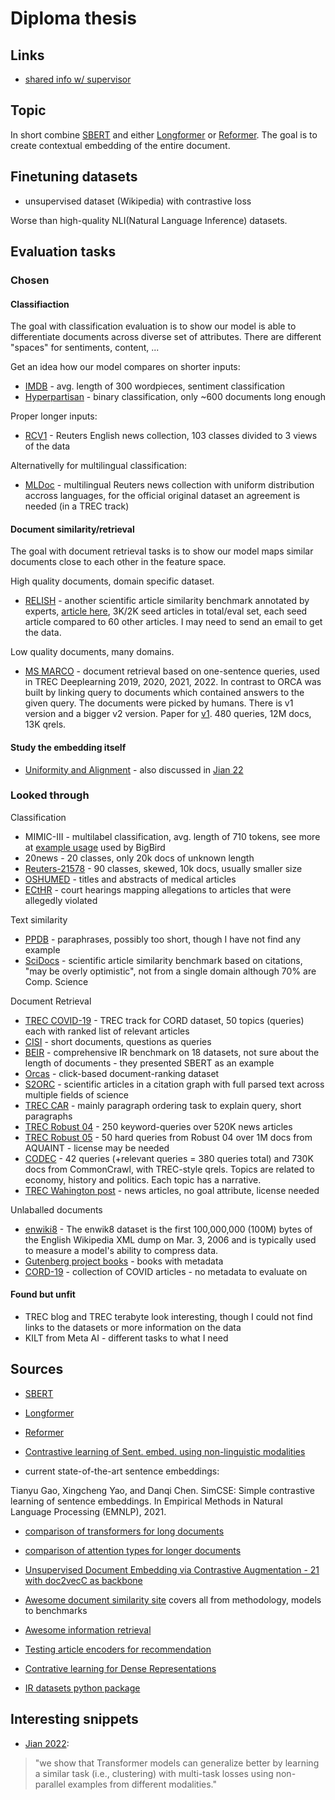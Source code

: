 [wang_20]: http://proceedings.mlr.press/v119/wang20k.html
[awesome_ir]: https://github.com/harpribot/awesome-information-retrieval
[google_doc_topic]: https://docs.google.com/document/d/13Yb34eyklpX6bGzaf3m0jlsFb8rF10KvLXh4DuY4SD0/edit#heading=h.k2zhq4p261n
[sbert]: https://arxiv.org/abs/1908.10084
[longformer]: https://arxiv.org/pdf/2004.05150v2.pdf
[reformer]: https://arxiv.org/pdf/2001.04451.pdf
[jian_22]: https://arxiv.org/pdf/2209.09433.pdf
[dai_22]: https://arxiv.org/pdf/2204.06683.pdf
[xiong_21]: https://arxiv.org/pdf/2112.07210.pdf
[mullenbach_18]: https://aclanthology.org/N18-1100.pdf
[luo_21]: https://arxiv.org/pdf/2103.14542.pdf
[awesome_ds]: https://github.com/malteos/awesome-document-similarity
[medic_22]: https://arxiv.org/pdf/2209.05452.pdf
[relish_article]: https://academic.oup.com/database/article/doi/10.1093/database/baz085/5608006
[xiong_20]: https://arxiv.org/abs/2007.00808
[ir_datasets]: https://ir-datasets.com/index.html

[codec]: https://github.com/grill-lab/CODEC
[msmarco_v1paper]: https://arxiv.org/abs/1611.09268
[msmarco]: https://microsoft.github.io/msmarco/
[trec-robust04]: https://trec.nist.gov/data/t13_robust.html
[trec-robust05]: https://trec.nist.gov/data/t14_robust.html
[trec-car]: http://trec-car.cs.unh.edu/datareleases
[trec-cord]: https://ir.nist.gov/trec-covid/data.html
[s2orc]: https://github.com/allenai/s2orc
[cord]: https://github.com/allenai/cord19
[orcas]: https://microsoft.github.io/msmarco/ORCAS
[rcv1]: https://jmlr.csail.mit.edu/papers/volume5/lewis04a/
[reuters]: https://www.kaggle.com/datasets/nltkdata/reuters
[ppdb]: http://paraphrase.org/#/download
[cisi]: https://www.kaggle.com/datasets/dmaso01dsta/cisi-a-dataset-for-information-retrieval
[trec_wp]: https://trec.nist.gov/data/wapost/
[gutenberg]: https://www.gutenberg.org/ebooks/offline_catalogs.html#the-project-gutenberg-catalog-metadata-in-machine-readable-format
[oshumed]: https://huggingface.co/datasets/ohsumed
[scidocs]: https://github.com/allenai/scidocs
[relish]: https://figshare.com/projects/RELISH-DB/60095
[beir]: https://github.com/beir-cellar/beir
[mldoc]: https://github.com/facebookresearch/MLDoc
[enwiki8]: https://huggingface.co/datasets/enwik8
[ecthr]: https://archive.org/details/ECtHR-NAACL2021
[imdb]: https://aclanthology.org/P11-1015
[hyperpartisan]: https://aclanthology.org/S19-2145/


# Diploma thesis

## Links

- [shared info w/ supervisor][google_doc_topic]

## Topic

In short combine [SBERT][sbert] and either [Longformer][longformer] or
[Reformer][reformer]. The goal is to create contextual embedding of the entire
document.

## Finetuning datasets

- unsupervised dataset (Wikipedia) with contrastive loss

Worse than high-quality NLI(Natural Language Inference) datasets.


## Evaluation tasks

### Chosen

#### Classifiaction

The goal with classification evaluation is to show our model is able to
differentiate documents across diverse set of attributes. There are different
"spaces" for sentiments, content, ...

Get an idea how our model compares on shorter inputs:

- [IMDB][imdb] - avg. length of 300 wordpieces, sentiment classification
- [Hyperpartisan][hyperpartisan] - binary classification, only ~600 documents
  long enough

Proper longer inputs:

- [RCV1][rcv1] - Reuters English news collection, 103 classes divided to 3 views
  of the data

Alternativelly for multilingual classification:

- [MLDoc][mldoc] - multilingual Reuters news collection with uniform
  distribution accross languages, for the official original dataset an agreement
  is needed (in a TREC track)


#### Document similarity/retrieval

The goal with document retrieval tasks is to show our model maps similar
documents close to each other in the feature space.

High quality documents, domain specific dataset.

- [RELISH][relish] - another scientific article similarity benchmark annotated
  by experts, [article here][relish_article], 3K/2K seed articles in total/eval
  set, each seed article compared to 60 other articles. I may need to send an
  email to get the data.

Low quality documents, many domains.

- [MS MARCO][msmarco] - document retrieval based on one-sentence queries, used
  in TREC Deeplearning 2019, 2020, 2021, 2022. In contrast to ORCA was built by
  linking query to documents which contained answers to the given query. The
  documents were picked by humans. There is v1 version and a bigger v2 version.
  Paper for [v1][msmarco_v1paper]. 480 queries, 12M docs, 13K qrels.

#### Study the embedding itself

- [Uniformity and Alignment][wang_20] - also discussed in [Jian 22][jian_22]


### Looked through

Classification

- MIMIC-III - multilabel classification, avg. length of 710 tokens, see more at
  [example usage][mullenbach_18] used by BigBird
- 20news - 20 classes, only 20k docs of unknown length
- [Reuters-21578][reuters] - 90 classes, skewed, 10k docs, usually smaller size
- [OSHUMED][oshumed] - titles and abstracts of medical articles
- [ECtHR][ecthr] - court hearings mapping allegations to articles that were
  allegedly violated

Text similarity

- [PPDB][ppdb] - paraphrases, possibly too short, though I have not find any
  example
- [SciDocs][scidocs] - scientific article similarity benchmark based on
  citations, "may be overly optimistic", not from a single domain although 70%
  are Comp. Science

Document Retrieval

- [TREC COVID-19][trec-cord] - TREC track for CORD dataset, 50 topics (queries)
  each with ranked list of relevant articles
- [CISI][cisi] - short documents, questions as queries
- [BEIR][beir] - comprehensive IR benchmark on 18 datasets, not sure about the
  length of documents - they presented SBERT as an example
- [Orcas][orcas] - click-based document-ranking dataset
- [S2ORC][s2orc] - scientific articles in a citation graph with full parsed text
  across multiple fields of science
- [TREC CAR][trec-car] - mainly paragraph ordering task to explain query, short
  paragraphs
- [TREC Robust 04][trec-robust04] - 250 keyword-queries over 520K news articles
- [TREC Robust 05][trec-robust05] - 50 hard queries from Robust 04 over 1M docs
  from AQUAINT - license may be needed
- [CODEC][codec] - 42 queries (+relevant queries = 380 queries total) and 730K
  docs from CommonCrawl, with TREC-style qrels. Topics are related to economy,
  history and politics. Each topic has a narrative.
- [TREC Wahington post][trec_wp] - news articles, no goal attribute, license
  needed

Unlaballed documents

- [enwiki8][enwiki8] - The enwik8 dataset is the first 100,000,000 (100M) bytes
  of the English Wikipedia XML dump on Mar. 3, 2006 and is typically used to
  measure a model's ability to compress data.
- [Gutenberg project books][gutenberg] - books with metadata
- [CORD-19][cord] - collection of COVID articles - no metadata to evaluate on

#### Found but unfit

- TREC blog and TREC terabyte look interesting, though I could not find links to
  the datasets or more information on the data
- KILT from Meta AI - different tasks to what I need


## Sources

- [SBERT][sbert]
- [Longformer][longformer]
- [Reformer][reformer]

- [Contrastive learning of Sent. embed. using non-linguistic
  modalities][jian_22]

- current state-of-the-art sentence embeddings:

Tianyu Gao, Xingcheng Yao, and Danqi Chen. SimCSE: Simple contrastive learning
of sentence embeddings. In Empirical Methods in Natural Language Processing
(EMNLP), 2021.

- [comparison of transformers for long documents][dai_22]
- [comparison of attention types for longer documents][xiong_21]
- [Unsupervised Document Embedding via Contrastive Augmentation - 21 with
  doc2vecC as backbone][luo_21]

- [Awesome document similarity site][awesome_ds] covers all from methodology,
  models to benchmarks
- [Awesome information retrieval][awesome_ir]


- [Testing article encoders for recommendation][medic_22]
- [Contrative learning for Dense Representations][xiong_20]

- [IR datasets python package][ir_datasets]


## Interesting snippets

- [Jian 2022][jian_22]:

> "we show that Transformer models can generalize better by learning a similar
> task (i.e., clustering) with multi-task losses using non-parallel examples
> from different modalities."



